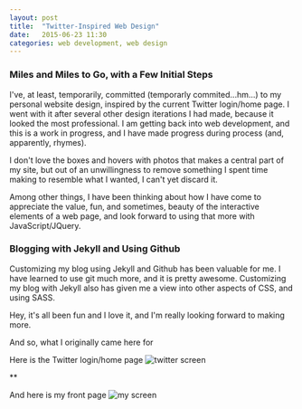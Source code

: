 ```yaml
---
layout: post
title:  "Twitter-Inspired Web Design"
date:   2015-06-23 11:30
categories: web development, web design
---
```

### Miles and Miles to Go, with a Few Initial Steps
I've, at least, temporarily, committed (temporarly commited...hm...) to my personal website design, inspired by the current Twitter login/home page. I went with it after several other design iterations I had made, because it looked the most professional. I am getting back into web development, and this is a work in progress, and I have made progress during process (and, apparently, rhymes). 

I don't love the boxes and hovers with photos that makes a central part of my site, but out of an unwillingness to remove something I spent time making to resemble what I wanted, I can't yet discard it. 

Among other things, I have been thinking about how I have come to appreciate the value, fun, and sometimes, beauty of the interactive elements of a web page, and look forward to using that more with JavaScript/JQuery. 

### Blogging with Jekyll and Using Github
Customizing my blog using Jekyll and Github has been valuable for me. I have learned to use git much more, and it is pretty awesome. Customizing my blog with Jekyll also has given me a view into other aspects of CSS, and using SASS. 

Hey, it's all been fun and I love it, and I'm really looking forward to making more. 

And so, what I originally came here for 

Here is the Twitter login/home page
![twitter screen](http://khasachi.com/images/twitterscreen.png)

**

And here is my front page 
![my screen](http://khasachi.com/images/myscreen.png)








